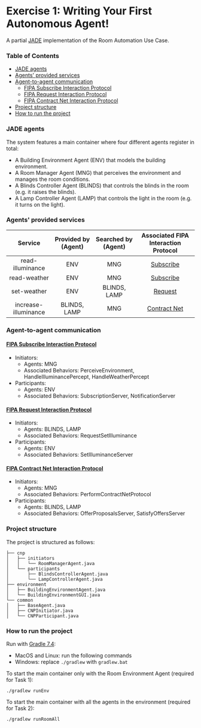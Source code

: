 # Exercise 1: Writing Your First Autonomous Agent!

A partial [JADE](https://jade.tilab.com/documentation/tutorials-guides/jade-administration-tutorial/architecture-overview/) implementation of the Room Automation Use Case.

### Table of Contents
-   [JADE agents](#jade-agents)
-   [Agents' provided services](#agents-provided-services)
-   [Agent-to-agent communication](#agent-to-agent-communication)
    -   [FIPA Subscribe Interaction Protocol](#fipa-subscribe-interaction-protocol)
    -   [FIPA Request Interaction Protocol](#fipa-request-interaction-protocol)
    -   [FIPA Contract Net Interaction Protocol](#fipa-contract-net-interaction-protocol)
-   [Project structure](#project-structure)
-   [How to run the project](#how-to-run-the-project)

### JADE agents
The system features a main container where four different agents register in total:
- A Building Environment Agent (ENV) that models the building environment.
- A Room Manager Agent (MNG) that perceives the environment and manages the room conditions.
- A Blinds Controller Agent (BLINDS) that controls the blinds in the room (e.g. it raises the blinds).
- A Lamp Controller Agent (LAMP) that controls the light in the room (e.g. it turns on the light).

### Agents' provided services 
|        Service       | Provided by (Agent) | Searched by (Agent) | Associated FIPA Interaction Protocol |
|:--------------------:|:-------------------:|:-------------------:|:------------------------------------:|
|   read-illuminance   |         ENV         |         MNG         |              [Subscribe](http://www.fipa.org/specs/fipa00035/SC00035H.html)               |
|     read-weather     |         ENV         |         MNG         |              [Subscribe](http://www.fipa.org/specs/fipa00035/SC00035H.html)               |
|      set-weather     |         ENV         |     BLINDS, LAMP    |               [Request](http://www.fipa.org/specs/fipa00026/SC00026H.html)                |
| increase-illuminance |     BLINDS, LAMP    |         MNG         |             [Contract Net](http://www.fipa.org/specs/fipa00029/SC00029H.html)             |

### Agent-to-agent communication
#### [FIPA Subscribe Interaction Protocol](http://www.fipa.org/specs/fipa00035/SC00035H.html)  
- Initiators:
  - Agents: MNG
  - Associated Behaviors: PerceiveEnvironment, HandleIlluminancePercept, HandleWeatherPercept
- Participants:
  - Agents: ENV
  - Associated Behaviors: SubscriptionServer, NotificationServer

#### [FIPA Request Interaction Protocol](http://www.fipa.org/specs/fipa00026/SC00026H.html) 
- Initiators:
  - Agents: BLINDS, LAMP
  - Associated Behaviors: RequestSetIlluminance
- Participants:
  - Agents: ENV
  - Associated Behaviors: SetIlluminanceServer

#### [FIPA Contract Net Interaction Protocol](http://www.fipa.org/specs/fipa00029/SC00029H.html)  
- Initiators:
  - Agents: MNG
  - Associated Behaviors: PerformContractNetProtocol
- Participants:
  - Agents: BLINDS, LAMP
  - Associated Behaviors: OfferProposalsServer, SatisfyOffersServer

### Project structure
The project is structured as follows:
```
├── cnp
│   ├── initiators
│   │   └── RoomManagerAgent.java
│   └── participants
│       ├── BlindsControllerAgent.java
│       └── LampControllerAgent.java
├── environment
│   ├── BuildingEnvironmentAgent.java
│   └── BuildingEnvironmentGUI.java
└── common
│   ├── BaseAgent.java
│   ├── CNPInitiator.java
│   └── CNPParticipant.java
```

### How to run the project
Run with [Gradle 7.4](https://gradle.org/): 
- MacOS and Linux: run the following commands
- Windows: replace `./gradlew` with `gradlew.bat`

To start the main container only with the Room Environment Agent (required for Task 1):
```shell
./gradlew runEnv
```
To start the main container with all the agents in the environment (required for Task 2):
```shell
./gradlew runRoomAll
```




